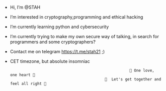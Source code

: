 - Hi, I’m @STAH
- I’m interested in cryptography,programming and ethical hacking
- I’m currently learning python and cybersecurity
- I’m currently trying to make my own secure way of talking, in search for programmers and some cryptographers?
- Contact me on telegram https://t.me/stah21 ;)
- CET timezone, but absolute insomniac
 










                                                           🎵 One love, one heart 🎵
                                                🎵  Let's get together and feel all right 🎵
